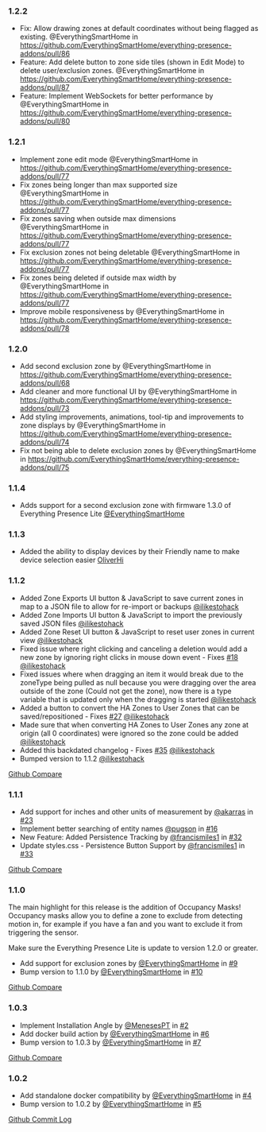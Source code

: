 ### 1.2.2
- Fix: Allow drawing zones at default coordinates without being flagged as existing. @EverythingSmartHome in https://github.com/EverythingSmartHome/everything-presence-addons/pull/86
- Feature: Add delete button to zone side tiles (shown in Edit Mode) to delete user/exclusion zones. @EverythingSmartHome in https://github.com/EverythingSmartHome/everything-presence-addons/pull/87
- Feature: Implement WebSockets for better performance by @EverythingSmartHome in https://github.com/EverythingSmartHome/everything-presence-addons/pull/80

### 1.2.1
- Implement zone edit mode @EverythingSmartHome in https://github.com/EverythingSmartHome/everything-presence-addons/pull/77
- Fix zones being longer than max supported size @EverythingSmartHome in https://github.com/EverythingSmartHome/everything-presence-addons/pull/77
- Fix zones saving when outside max dimensions @EverythingSmartHome in https://github.com/EverythingSmartHome/everything-presence-addons/pull/77
- Fix exclusion zones not being deletable @EverythingSmartHome in https://github.com/EverythingSmartHome/everything-presence-addons/pull/77
- Fix zones being deleted if outside max width by @EverythingSmartHome in https://github.com/EverythingSmartHome/everything-presence-addons/pull/77
- Improve mobile responsiveness by @EverythingSmartHome in https://github.com/EverythingSmartHome/everything-presence-addons/pull/78

### 1.2.0
- Add second exclusion zone by @EverythingSmartHome in https://github.com/EverythingSmartHome/everything-presence-addons/pull/68
- Add cleaner and more functional UI by @EverythingSmartHome in https://github.com/EverythingSmartHome/everything-presence-addons/pull/73
- Add styling improvements, animations, tool-tip and improvements to zone displays by @EverythingSmartHome in https://github.com/EverythingSmartHome/everything-presence-addons/pull/74
- Fix not being able to delete exclusion zones by @EverythingSmartHome in https://github.com/EverythingSmartHome/everything-presence-addons/pull/75

### 1.1.4
- Adds support for a second exclusion zone with firmware 1.3.0 of Everything Presence Lite [@EverythingSmartHome](https://github.com/EverythingSmartHome/everything-presence-addons/pull/68)

### 1.1.3
- Added the ability to display devices by their Friendly name to make device selection easier  [OliverHi](https://github.com/OliverHi)

### 1.1.2

- Added Zone Exports UI button & JavaScript to save current zones in map to a JSON file to allow for re-import or backups [@ilikestohack](https://github.com/ilikestohack)
- Added Zone Imports UI button & JavaScript to import the previously saved JSON files [@ilikestohack](https://github.com/ilikestohack)
- Added Zone Reset UI button & JavaScript to reset user zones in current view [@ilikestohack](https://github.com/ilikestohack)
- Fixed issue where right clicking and canceling a deletion would add a new zone by ignoring right clicks in mouse down event - Fixes [#18](https://github.com/EverythingSmartHome/everything-presence-addons/issues/18) [@ilikestohack](https://github.com/ilikestohack)
- Fixed issues where when dragging an item it would break due to the zoneType being pulled as null because you were dragging over the area outside of the zone (Could not get the zone), now there is a type variable that is updated only when the dragging is started [@ilikestohack](https://github.com/ilikestohack)
- Added a button to convert the HA Zones to User Zones that can be saved/repositioned - Fixes [#27](https://github.com/EverythingSmartHome/everything-presence-addons/issues/27) [@ilikestohack](https://github.com/ilikestohack)
- Made sure that when converting HA Zones to User Zones any zone at origin (all 0 coordinates) were ignored so the zone could be added [@ilikestohack](https://github.com/ilikestohack)
- Added this backdated changelog - Fixes [#35](https://github.com/EverythingSmartHome/everything-presence-addons/issues/35) [@ilikestohack](https://github.com/ilikestohack)
- Bumped version to 1.1.2 [@ilikestohack](https://github.com/ilikestohack)

[Github Compare](https://github.com/EverythingSmartHome/everything-presence-addons/compare/1.1.1...1.1.2)

### 1.1.1

- Add support for inches and other units of measurement by [@akarras](https://github.com/akarras) in [#23](https://github.com/EverythingSmartHome/everything-presence-addons/issues/23)
- Implement better searching of entity names [@pugson](https://github.com/pugson) in [#16](https://github.com/EverythingSmartHome/everything-presence-addons/issues/16)
- New Feature: Added Persistence Tracking by [@francismiles1](https://github.com/francismiles1) in [#32](https://github.com/EverythingSmartHome/everything-presence-addons/issues/32)
- Update styles.css - Persistence Button Support by [@francismiles1](https://github.com/francismiles1) in [#33](https://github.com/EverythingSmartHome/everything-presence-addons/issues/33)

[Github Compare](https://github.com/EverythingSmartHome/everything-presence-addons/compare/1.1.0...1.1.1)

### 1.1.0

The main highlight for this release is the addition of Occupancy Masks! Occupancy masks allow you to define a zone to exclude from detecting motion in, for example if you have a fan and you want to exclude it from triggering the sensor.

Make sure the Everything Presence Lite is update to version 1.2.0 or greater.

- Add support for exclusion zones by [@EverythingSmartHome](https://github.com/EverythingSmartHome) in [#9](https://github.com/EverythingSmartHome/everything-presence-addons/issues/9)
- Bump version to 1.1.0 by [@EverythingSmartHome](https://github.com/EverythingSmartHome) in [#10](https://github.com/EverythingSmartHome/everything-presence-addons/issues/10)

[Github Compare](https://github.com/EverythingSmartHome/everything-presence-addons/compare/1.0.3...1.1.0)

### 1.0.3

- Implement Installation Angle by [@MenesesPT](https://github.com/MenesesPT) in [#2](https://github.com/EverythingSmartHome/everything-presence-addons/issues/2)
- Add docker build action by [@EverythingSmartHome](https://github.com/EverythingSmartHome) in [#6](https://github.com/EverythingSmartHome/everything-presence-addons/issues/6)
- Bump version to 1.0.3 by [@EverythingSmartHome](https://github.com/EverythingSmartHome) in [#7](https://github.com/EverythingSmartHome/everything-presence-addons/issues/7)

[Github Compare](https://github.com/EverythingSmartHome/everything-presence-addons/compare/v1.0.2...1.0.3)

### 1.0.2

- Add standalone docker compatibility by [@EverythingSmartHome](https://github.com/EverythingSmartHome) in [#4](https://github.com/EverythingSmartHome/everything-presence-addons/issues/4)
- Bump version to 1.0.2 by [@EverythingSmartHome](https://github.com/EverythingSmartHome) in [#5](https://github.com/EverythingSmartHome/everything-presence-addons/issues/5)

[Github Commit Log](https://github.com/EverythingSmartHome/everything-presence-addons/commits/v1.0.2)
